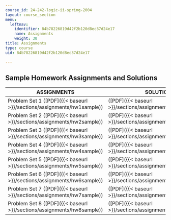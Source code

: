 ```yaml
---
course_id: 24-242-logic-ii-spring-2004
layout: course_section
menu:
  leftnav:
    identifier: 84b78226819d42f2b120d8ec37d24e17
    name: Assignments
    weight: 30
title: Assignments
type: course
uid: 84b78226819d42f2b120d8ec37d24e17

---
```


Sample Homework Assignments and Solutions
-----------------------------------------

| ASSIGNMENTS | SOLUTIONS |
| --- | --- |
| Problem Set 1 ([PDF]({{< baseurl >}}/sections/assignments/hw1sample)) | ([PDF]({{< baseurl >}}/sections/assignments/hw1sampleans)) |
| Problem Set 2 ([PDF]({{< baseurl >}}/sections/assignments/hw2sample)) | ([PDF]({{< baseurl >}}/sections/assignments/hw2sampleans)) |
| Problem Set 3 ([PDF]({{< baseurl >}}/sections/assignments/hw3sample)) | ([PDF]({{< baseurl >}}/sections/assignments/hw3sampleans)) |
| Problem Set 4 ([PDF]({{< baseurl >}}/sections/assignments/hw4sample)) | ([PDF]({{< baseurl >}}/sections/assignments/hw4sampleans)) |
| Problem Set 5 ([PDF]({{< baseurl >}}/sections/assignments/hw5sample)) | ([PDF]({{< baseurl >}}/sections/assignments/hw5sampleans)) |
| Problem Set 6 ([PDF]({{< baseurl >}}/sections/assignments/hw6sample)) | ([PDF]({{< baseurl >}}/sections/assignments/hw6sampleans)) |
| Problem Set 7 ([PDF]({{< baseurl >}}/sections/assignments/hw7sample)) | ([PDF]({{< baseurl >}}/sections/assignments/hw7sampleans)) |
| Problem Set 8 ([PDF]({{< baseurl >}}/sections/assignments/hw8sample)) | ([PDF]({{< baseurl >}}/sections/assignments/hw8sampleans))